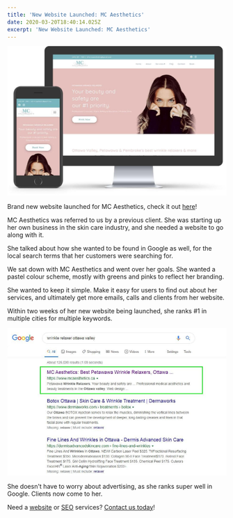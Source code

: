 ```yaml
---
title: 'New Website Launched: MC Aesthetics'
date: 2020-03-20T18:40:14.025Z
excerpt: 'New Website Launched: MC Aesthetics'
---
```



![MC Aesthetics Website](/../uploads/mc-aesthetics.jpg)

Brand new website launched for MC Aesthetics, check it out [here](https://mcaesthetics.ca)!

MC Aesthetics was referred to us by a previous client. She was starting up her own business in the skin care industry, and she needed a website to go along with it.

She talked about how she wanted to be found in Google as well, for the local search terms that her customers were searching for.

We sat down with MC Aesthetics and went over her goals. She wanted a pastel colour scheme, mostly with greens and pinks to reflect her branding.

She wanted to keep it simple. Make it easy for users to find out about her services, and ultimately get more emails, calls and clients from her website.

Within two weeks of her new website being launched, she ranks #1 in multiple cities for multiple keywords.

![MC Results](/../uploads/mc-results.jpg)

She doesn't have to worry about advertising, as she ranks super well in Google. Clients now come to her.

Need a [website](https://infused.agency/web-design) or [SEO](https://infused.agency/seo) services? [Contact us today](https://infused.agency/contact)!
